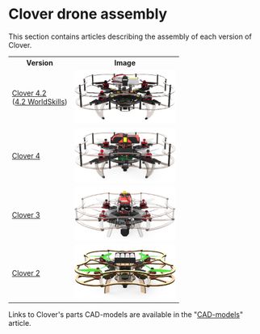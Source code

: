 # Clover drone assembly

This section contains articles describing the assembly of each version of Clover.

<table class=versions>
     <tr><th>Version</th><th>Image</th></tr>
     <tr>
          <td>
               <a href="assemble_4_2.md">Clover&nbsp;4.2</a>
               <div class=subversion>(<a href="assemble_4_2_ws.md">4.2&nbsp;WorldSkills</a>)</div>
          </td>
          <td><a href="assemble_4_2.md"><img src="../assets/versions/clover_4_2.jpg" width=200></a></td>
     </tr>
     <tr>
          <td><a href="assemble_4.md">Clover&nbsp;4</a></td>
          <td><a href="assemble_4.md"><img src="../assets/versions/clover_4.jpg" width=200></a></td>
     </tr>
     <tr>
          <td><a href="assemble_3.md">Clover&nbsp;3</a></td>
          <td><a href="assemble_3.md"><img src="../assets/versions/clover_3.jpg" width=200></a></td>
     </tr>
     <tr>
          <td><a href="assemble_2.md">Clover&nbsp;2</a></td>
          <td><a href="assemble_2.md"><img src="../assets/versions/clover_2.jpg" width=200></a></td>
     </tr>
</table>

Links to Clover's parts CAD-models are available in the "[CAD-models](models.md)" article.
